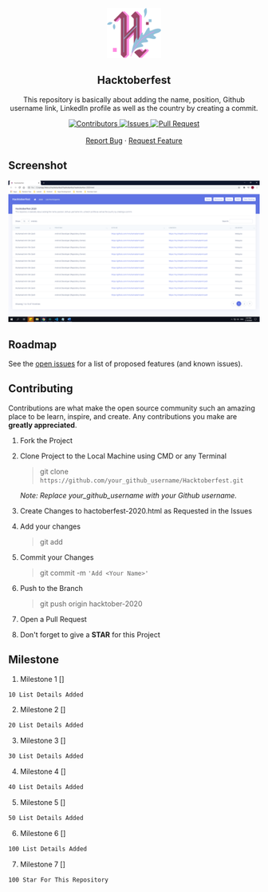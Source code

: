 <p align="center">
    <img src="assets/img/hacktoberfest-logo.svg" alt="Hacktoberfest Logo" width="auto" height="100">
    <h2 align="center">Hacktoberfest</h2>
    <p align="center">This repository is basically about adding the name, position, Github username link, LinkedIn profile as well as the country by creating a commit.</p>
</p>
    
<p align="center">
    <a href="https://github.com/mmuhamadamirzaidi/Hacktoberfest/graphs/contributors">
        <img alt="Contributors" src="https://img.shields.io/github/contributors/mmuhamadamirzaidi/Hacktoberfest?color=0088ff" />
    </a>
    <a href="https://github.com/mmuhamadamirzaidi/Hacktoberfest/issues">
        <img alt="Issues" src="https://img.shields.io/github/issues/mmuhamadamirzaidi/Hacktoberfest?color=0088ff" />
    </a>
    <a href="https://github.com/mmuhamadamirzaidi/Hacktoberfest/pulls">
        <img alt="Pull Request" src="https://img.shields.io/github/issues-pr/mmuhamadamirzaidi/Hacktoberfest?color=4CAF50" />
    </a>
    <br/>
    <br/>
    <a href="https://github.com/mmuhamadamirzaidi/Hacktoberfest/issues">Report Bug</a>
    ·
    <a href="https://github.com/mmuhamadamirzaidi/Hacktoberfest/issues">Request Feature</a>
</p>

<!-- SCREENSHOT -->
## Screenshot

![Product Name Screen Shot][product-screenshot]

<!-- ROADMAP -->
## Roadmap

See the [open issues](https://github.com/mmuhamadamirzaidi/Hacktoberfest/issues) for a list of proposed features (and known issues).

<!-- CONTRIBUTING -->
## Contributing

Contributions are what make the open source community such an amazing place to be learn, inspire, and create. Any contributions you make are **greatly appreciated**.
  
   1.  Fork the Project
    
   2.  Clone Project to the Local Machine using CMD or any Terminal 
            
          >git clone `https://github.com/your_github_username/Hacktoberfest.git`             
             
          _Note: Replace your_github_username with your Github username._
  
   3.  Create Changes to hactoberfest-2020.html as Requested in the Issues
  
   4.  Add your changes
            
          >git add <file you made changes in>
  
   5.  Commit your Changes 
            
          >git commit -m `'Add <Your Name>'`
            
   6.  Push to the Branch 
            
          >git push origin hacktober-2020 
  
   7.  Open a Pull Request
  
   8.  Don't forget to give a **STAR** for this Project

## Milestone

1. Milestone 1 []
```sh
10 List Details Added
```
2. Milestone 2 []
```sh
20 List Details Added
```
3. Milestone 3 []
```sh
30 List Details Added
```
4. Milestone 4 []
```sh
40 List Details Added
```
5. Milestone 5 []
```sh
50 List Details Added
```
6. Milestone 6 []
```sh
100 List Details Added
```
7. Milestone 7 []
```sh
100 Star For This Repository
```

<!-- MARKDOWN LINKS & IMAGES -->
<!-- https://www.markdownguide.org/basic-syntax/#reference-style-links -->
[contributors-shield]: https://img.shields.io/github/contributors/mmuhamadamirzaidi/repo.svg?style=flat-square
[contributors-url]: https://github.com/mmuhamadamirzaidi/Hacktoberfest/graphs/contributors
[forks-shield]: https://img.shields.io/github/forks/mmuhamadamirzaidi/repo.svg?style=flat-square
[forks-url]: https://github.com/mmuhamadamirzaidi/Hacktoberfest/network/members
[stars-shield]: https://img.shields.io/github/stars/mmuhamadamirzaidi/repo.svg?style=flat-square
[stars-url]: https://github.com/mmuhamadamirzaidi/Hacktoberfest/stargazers
[issues-shield]: https://img.shields.io/github/issues/mmuhamadamirzaidi/repo.svg?style=flat-square
[issues-url]: https://github.com/mmuhamadamirzaidi/Hacktoberfest/issues
[linkedin-shield]: https://img.shields.io/badge/-LinkedIn-black.svg?style=flat-square&logo=linkedin&colorB=555
[linkedin-url]: https://linkedin.com/in/mmuhamadamirzaidi
[product-screenshot]: assets/img/screenshot.png
